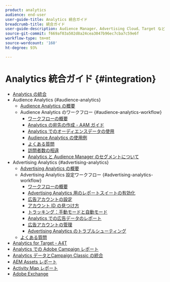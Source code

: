 ```yaml
---
product: analytics
audience: end-user
user-guide-title: Analytics 統合ガイド
breadcrumb-title: 統合ガイド
user-guide-description: Audience Manager、Advertising Cloud、Target など、他の Adobe Experience Cloud ソリューションとの統合を設定します。
source-git-commit: f669af03a502d8a24cea3047b96ec7cba7c59e6f
workflow-type: tm+mt
source-wordcount: '160'
ht-degree: 93%

---
```



# Analytics 統合ガイド {#integration}

+ [Analytics の統合](home.md)
+ Audience Analytics {#audience-analytics}
   + [Audience Analytics の概要](c-audience-analytics/mc-audiences-aam.md)
   + Audience Analytics のワークフロー {#audience-analytics-workflow}
      + [ワークフローの概要](c-audience-analytics/c-workflow/audiences-workflow.md)
      + [Analytics の宛先の作成 - AAM ガイド](https://docs.adobe.com/help/ja-JP/audience-manager/user-guide/features/destinations/experience-cloud-destinations/create-analytics-destination.html)
      + [Analytics でのオーディエンスデータの使用](c-audience-analytics/c-workflow/use-audience-data-analytics.md)
      + [Audience Analytics の使用例](c-audience-analytics/aam-audience-use-cases.md)
      + [よくある質問](c-audience-analytics/mc-audiences-faqs.md)
      + [訪問者数の相違](c-audience-analytics/visitor-count-reconciliation.md)
      + [Analytics と Audience Manager のセグメントについて](c-audience-analytics/aam-analytics-segments.md)
+ Advertising Analytics {#advertising-analytics}
   + [Advertising Analytics の概要](c-advertising-analytics/overview.md)
   + Advertising Analytics 設定ワークフロー {#advertising-analytics-workflow}
      + [ワークフローの概要](c-advertising-analytics/c-adanalytics-workflow/aa-workflow.md)
      + [Advertising Analytics 用のレポートスイートの有効化](c-advertising-analytics/c-adanalytics-workflow/aa-provision-rs.md)
      + [広告アカウントの設定](c-advertising-analytics/c-adanalytics-workflow/aa-create-ad-account.md)
      + [アカウント ID の見つけ方](c-advertising-analytics/c-adanalytics-workflow/aa-locate-account-id.md)
      + [トラッキング：手動モードと自動モード](c-advertising-analytics/c-adanalytics-workflow/aa-manual-vs-automatic-tracking.md)
      + [Analytics での広告データのレポート](c-advertising-analytics/c-adanalytics-workflow/aa-report-ad-data-an.md)
      + [広告アカウントの管理](c-advertising-analytics/c-adanalytics-workflow/aa-manage-ad-accounts.md)
      + [Advertising Analytics のトラブルシューティング](c-advertising-analytics/c-adanalytics-workflow/aa-troubleshooting.md)
   + [よくある質問](c-advertising-analytics/aa-faq.md)
+ [Analytics for Target - A4T](https://experienceleague.adobe.com/docs/target/using/integrate/a4t/a4t.html)
+ [Analytics での Adobe Campaign レポート](adobe-campaign.md)
+ [Analytics データとCampaign Classic の統合](analytics-to-campaign-classic.md)
+ [AEM Assets レポート](aem-assets-reporting.md)
+ [Activity Map レポート](activitmap-reporting.md)
+ [Adobe Exchange](https://www.adobeexchange.com/experiencecloud.analytics.html#product)
